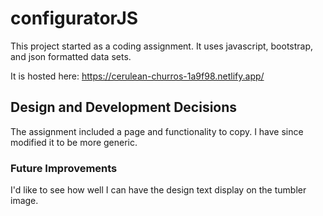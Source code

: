 # configuratorJS

This project started as a coding assignment. It uses javascript, bootstrap, and json formatted data sets.

It is hosted here: https://cerulean-churros-1a9f98.netlify.app/

## Design and Development Decisions

The assignment included a page and functionality to copy. I have since modified it to be more generic.

### Future Improvements

I'd like to see how well I can have the design text display on the tumbler image.
